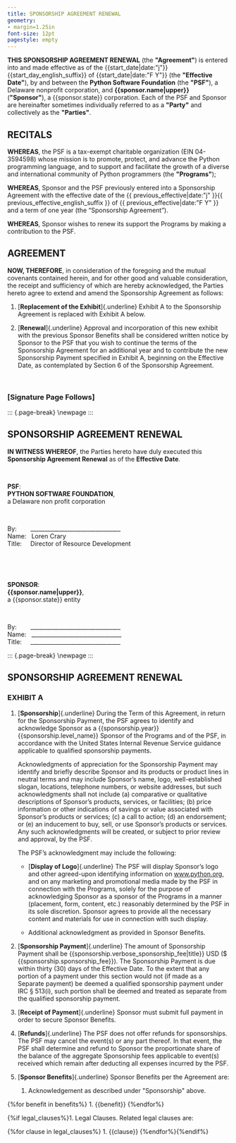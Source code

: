 ```yaml
---
title: SPONSORSHIP AGREEMENT RENEWAL
geometry:
- margin=1.25in
font-size: 12pt
pagestyle: empty
---
```


**THIS SPONSORSHIP AGREEMENT RENEWAL** (the **"Agreement"**)
is entered into and made effective as of the
{{start_date|date:"j"}}{{start_day_english_suffix}} of {{start_date|date:"F Y"}}
(the **"Effective Date"**),
by and between the **Python Software Foundation** (the **"PSF"**),
a Delaware nonprofit corporation,
and **{{sponsor.name|upper}}** (**"Sponsor"**),
a {{sponsor.state}} corporation.
Each of the PSF and Sponsor are hereinafter sometimes individually
referred to as a **"Party"** and collectively as the **"Parties"**.

## RECITALS

**WHEREAS**, the PSF is a tax-exempt charitable organization (EIN 04-3594598)
whose mission is to promote, protect, and advance the Python programming language,
and to support and facilitate the growth of a diverse
and international community of Python programmers (the **"Programs"**);

**WHEREAS**, Sponsor and the PSF previously entered into a Sponsorship Agreement
with the effective date of the
{{ previous_effective|date:"j" }}{{ previous_effective_english_suffix }} of {{ previous_effective|date:"F Y" }}
and a term of one year (the “Sponsorship Agreement”).

**WHEREAS**, Sponsor wishes to renew its support the Programs by making a contribution to the PSF.

## AGREEMENT

**NOW, THEREFORE**, in consideration of the foregoing and the mutual covenants contained herein, and for other good and valuable consideration, the receipt and sufficiency of which are hereby acknowledged, the Parties hereto agree to extend and amend the Sponsorship Agreement as follows:

1. [**Replacement of the Exhibit**]{.underline} Exhibit A to the Sponsorship Agreement is replaced with Exhibit A below.

1. [**Renewal**]{.underline} Approval and incorporation of this new exhibit with the previous Sponsor Benefits shall be considered written notice by Sponsor to the PSF that you wish to continue the terms of the Sponsorship Agreement for an additional year and to contribute the new Sponsorship Payment specified in Exhibit A, beginning on the Effective Date, as contemplated by Section 6 of the Sponsorship Agreement.

&nbsp;  
  

### \[Signature Page Follows\]

::: {.page-break}
\newpage
:::

## SPONSORSHIP AGREEMENT RENEWAL

**IN WITNESS WHEREOF**, the Parties hereto have duly executed this **Sponsorship Agreement Renewal** as of the **Effective Date**.

&nbsp;

**PSF**:  
**PYTHON SOFTWARE FOUNDATION**,  
a Delaware non profit corporation

&nbsp;

By:        ________________________________  
Name:   Loren Crary  
Title:     Director of Resource Development

&nbsp;  

&nbsp;

**SPONSOR**:  
**{{sponsor.name|upper}}**,  
a {{sponsor.state}} entity

&nbsp;

By:        ________________________________  
Name:   ________________________________  
Title:     ________________________________

::: {.page-break}
\newpage
:::

## SPONSORSHIP AGREEMENT RENEWAL

### EXHIBIT A

1. [**Sponsorship**]{.underline} During the Term of this Agreement, in return for the Sponsorship Payment, the PSF agrees to identify and acknowledge Sponsor as a {{sponsorship.year}} {{sponsorship.level_name}} Sponsor of the Programs and of the PSF, in accordance with the United States Internal Revenue Service guidance applicable to qualified sponsorship payments.

   Acknowledgments of appreciation for the Sponsorship Payment may identify and briefly describe Sponsor and its products or product lines in neutral terms and may include Sponsor’s name, logo, well-established slogan, locations, telephone numbers, or website addresses, but such acknowledgments shall not include (a) comparative or qualitative descriptions of Sponsor’s products, services, or facilities; (b) price information or other indications of savings or value associated with Sponsor’s products or services; (c) a call to action; (d) an endorsement; or (e) an inducement to buy, sell, or use Sponsor’s products or services. Any such acknowledgments will be created, or subject to prior review and approval, by the PSF.

    The PSF’s acknowledgment may include the following:

    - [**Display of Logo**]{.underline} The PSF will display Sponsor’s logo and other agreed-upon identifying information on www.python.org, and on any marketing and promotional media made by the PSF in connection with the Programs, solely for the purpose of acknowledging Sponsor as a sponsor of the Programs in a manner (placement, form, content, etc.) reasonably determined by the PSF in its sole discretion. Sponsor agrees to provide all the necessary content and materials for use in connection with such display.

    - Additional acknowledgment as provided in Sponsor Benefits.

1. [**Sponsorship Payment**]{.underline} The amount of Sponsorship Payment shall be {{sponsorship.verbose_sponsorship_fee|title}} USD ($ {{sponsorship.sponsorship_fee}}). The Sponsorship Payment is due within thirty (30) days of the Effective Date. To the extent that any portion of a payment under this section would not (if made as a Separate payment) be deemed a qualified sponsorship payment under IRC § 513(i), such portion shall be deemed and treated as separate from the qualified sponsorship payment.

1. [**Receipt of Payment**]{.underline} Sponsor must submit full payment in order to secure Sponsor Benefits.

1. [**Refunds**]{.underline} The PSF does not offer refunds for sponsorships. The PSF may cancel the event(s) or any part thereof. In that event, the PSF shall determine and refund to Sponsor the proportionate share of the balance of the aggregate Sponsorship fees applicable to event(s) received which remain after deducting all expenses incurred by the PSF.

1. [**Sponsor Benefits**]{.underline} Sponsor Benefits per the Agreement are:

    1. Acknowledgement as described under "Sponsorship" above.

{%for benefit in benefits%}    1. {{benefit}}
{%endfor%}

{%if legal_clauses%}1. Legal Clauses. Related legal clauses are:

{%for clause in legal_clauses%}    1. {{clause}}
{%endfor%}{%endif%}
